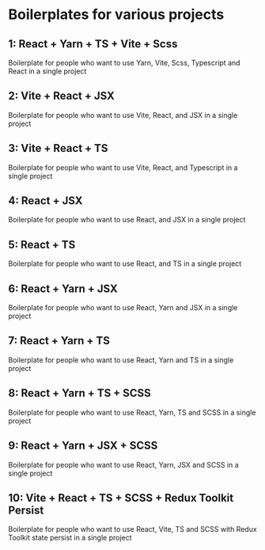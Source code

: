 # Boilerplates for various projects

## 1: React + Yarn + TS + Vite + Scss
<p>Boilerplate for people who want to use Yarn, Vite, Scss, Typescript and React in a single project</p> 

## 2: Vite + React + JSX
<p>Boilerplate for people who want to use Vite, React, and JSX in a single project</p> 

## 3: Vite + React + TS
<p>Boilerplate for people who want to use Vite, React, and Typescript in a single project</p> 

## 4: React + JSX
<p>Boilerplate for people who want to use React, and JSX in a single project</p> 

## 5: React + TS
<p>Boilerplate for people who want to use React, and TS in a single project</p> 

## 6: React + Yarn + JSX
<p>Boilerplate for people who want to use React, Yarn and JSX in a single project</p> 

## 7: React + Yarn + TS
<p>Boilerplate for people who want to use React, Yarn and TS in a single project</p> 

## 8: React + Yarn + TS + SCSS
<p>Boilerplate for people who want to use React, Yarn, TS and SCSS in a single project</p> 

## 9: React + Yarn + JSX + SCSS
<p>Boilerplate for people who want to use React, Yarn, JSX and SCSS in a single project</p> 

## 10: Vite + React + TS + SCSS + Redux Toolkit Persist
<p>Boilerplate for people who want to use React, Vite, TS and SCSS with Redux Toolkit state persist in a single project</p> 
